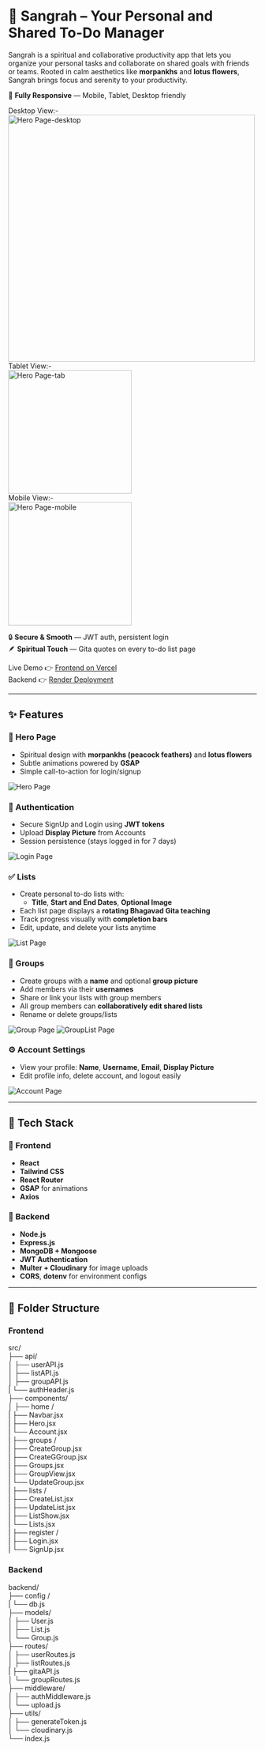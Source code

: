 # 🌸 Sangrah – Your Personal and Shared To-Do Manager

Sangrah is a spiritual and collaborative productivity app that lets you organize your personal tasks and collaborate on shared goals with friends or teams. Rooted in calm aesthetics like **morpankhs** and **lotus flowers**, Sangrah brings focus and serenity to your productivity.

📱 **Fully Responsive** — Mobile, Tablet, Desktop friendly   

Desktop View:-   
<img src="./screenshots/public/Hero.png" alt="Hero Page-desktop" width="500"/>   
Tablet View:-   
<img src="./screenshots/public/tab.png" alt="Hero Page-tab" width="250"/>   
Mobile View:-   
<img src="./screenshots/public/mobile.png" alt="Hero Page-mobile" width="250"/>   

🔒 **Secure & Smooth** — JWT auth, persistent login  
🪶 **Spiritual Touch** — Gita quotes on every to-do list page

Live Demo 👉 [Frontend on Vercel](https://sangrah-ten.vercel.app)  
Backend 👉 [Render Deployment](https://sangrah-backend.onrender.com)

---

## ✨ Features

### 🏡 Hero Page
- Spiritual design with **morpankhs (peacock feathers)** and **lotus flowers**
- Subtle animations powered by **GSAP**
- Simple call-to-action for login/signup

![Hero Page](./screenshots/public/Hero.png)

### 🔐 Authentication
- Secure SignUp and Login using **JWT tokens**
- Upload **Display Picture** from Accounts
- Session persistence (stays logged in for 7 days)

![Login Page](./screenshots/public/Login.png)


### ✅ Lists
- Create personal to-do lists with:
  - **Title**, **Start and End Dates**, **Optional Image**
- Each list page displays a **rotating Bhagavad Gita teaching**
- Track progress visually with **completion bars**
- Edit, update, and delete your lists anytime

![List Page](./screenshots/public/list.png)

### 👥 Groups
- Create groups with a **name** and optional **group picture**
- Add members via their **usernames**
- Share or link your lists with group members
- All group members can **collaboratively edit shared lists**
- Rename or delete groups/lists

![Group Page](./screenshots/public/groups.png)
![GroupList Page](./screenshots/public/groupList.png)

### ⚙️ Account Settings
- View your profile: **Name**, **Username**, **Email**, **Display Picture**
- Edit profile info, delete account, and logout easily

![Account Page](./screenshots/public/acc.png)

---

## 🧱 Tech Stack

### 🚀 Frontend
- **React**
- **Tailwind CSS**
- **React Router**
- **GSAP** for animations
- **Axios**

### 🔧 Backend
- **Node.js**
- **Express.js**
- **MongoDB + Mongoose**
- **JWT Authentication**
- **Multer + Cloudinary** for image uploads
- **CORS**, **dotenv** for environment configs

---

## 📂 Folder Structure

### Frontend
src/   
├── api/   
│ ├── userAPI.js   
│ ├── listAPI.js  
│ ├── groupAPI.js   
| └── authHeader.js   
├── components/   
│ ├── home /   
|   ├── Navbar.jsx   
|   ├── Hero.jsx   
|   └── Account.jsx   
| ├── groups /   
|   ├── CreateGroup.jsx   
|   ├── CreateGGroup.jsx   
|   ├── Groups.jsx   
|   ├── GroupView.jsx   
|   └── UpdateGroup.jsx   
|  ├── lists /   
|   ├── CreateList.jsx   
|   ├── UpdateList.jsx   
|   ├── ListShow.jsx   
|   └── Lists.jsx   
|  ├── register /   
|   ├── Login.jsx   
|   └── SignUp.jsx   


### Backend
backend/   
├── config /   
| └── db.js   
├── models/   
│ ├── User.js   
│ ├── List.js   
│ └── Group.js   
├── routes/   
│ ├── userRoutes.js   
│ ├── listRoutes.js   
| ├── gitaAPI.js   
│ └── groupRoutes.js   
├── middleware/   
│ ├── authMiddleware.js   
│ └── upload.js   
├── utils/   
│ ├── generateToken.js   
│ └── cloudinary.js   
└── index.js   